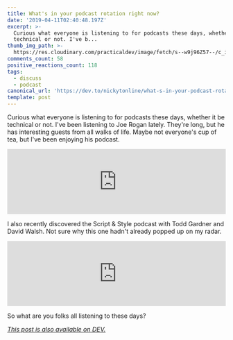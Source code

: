 ```yaml
---
title: What's in your podcast rotation right now?
date: '2019-04-11T02:40:48.197Z'
excerpt: >-
  Curious what everyone is listening to for podcasts these days, whether it be
  technical or not. I've b...
thumb_img_path: >-
  https://res.cloudinary.com/practicaldev/image/fetch/s--w9j96Z57--/c_imagga_scale,f_auto,fl_progressive,h_420,q_auto,w_1000/https://thepracticaldev.s3.amazonaws.com/i/l6yh78n11ti09ufu9ft3.png
comments_count: 58
positive_reactions_count: 118
tags:
  - discuss
  - podcast
canonical_url: 'https://dev.to/nickytonline/what-s-in-your-podcast-rotation-right-now-47l2'
template: post
---
```



Curious what everyone is listening to for podcasts these days, whether it be technical or not. I've been listening to Joe Rogan lately. They're long, but he has interesting guests from all walks of life. Maybe not everyone's cup of tea, but I've been enjoying his podcast.


<iframe class="liquidTag" src="https://dev.to/embed/twitter?args=1115835889270317058" style="border: 0; width: 100%;"></iframe>


I also recently discovered the Script & Style podcast with Todd Gardner and David Walsh. Not sure why this one hadn't already popped up on my radar.


<iframe class="liquidTag" src="https://dev.to/embed/twitter?args=964166582623752193" style="border: 0; width: 100%;"></iframe>


So what are you folks all listening to these days?

*[This post is also available on DEV.](https://dev.to/nickytonline/what-s-in-your-podcast-rotation-right-now-47l2)*


<script>
const parent = document.getElementsByTagName('head')[0];
const script = document.createElement('script');
script.type = 'text/javascript';
script.src = 'https://cdnjs.cloudflare.com/ajax/libs/iframe-resizer/4.1.1/iframeResizer.min.js';
script.charset = 'utf-8';
script.onload = function() {
    window.iFrameResize({}, '.liquidTag');
};
parent.appendChild(script);
</script>    
